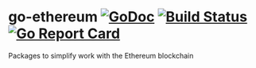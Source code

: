 # go-ethereum [![GoDoc][1]][2] [![Build Status][3]][4] [![Go Report Card][5]][6]

[1]: https://godoc.org/github.com/monetha/go-ethereum?status.svg
[2]: https://godoc.org/github.com/monetha/go-ethereum
[3]: https://travis-ci.org/monetha/go-ethereum.svg?branch=master
[4]: https://travis-ci.org/monetha/go-ethereum
[5]: https://goreportcard.com/badge/github.com/monetha/go-ethereum
[6]: https://goreportcard.com/report/github.com/monetha/go-ethereum

Packages to simplify work with the Ethereum blockchain
